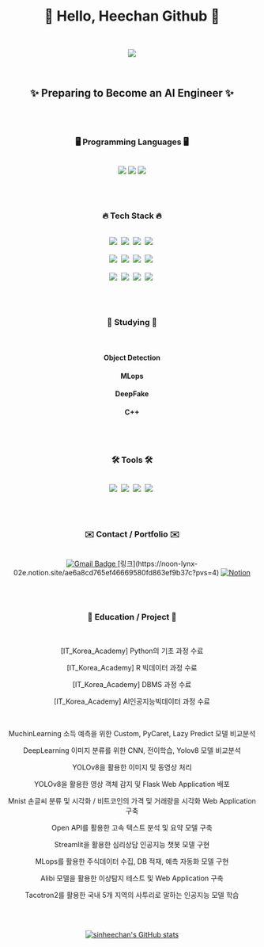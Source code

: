 <h1 align="center"> 👋 Hello, Heechan Github 👋 </h3>

<br/>

<div align="center">
  
![](https://komarev.com/ghpvc/?username=sinheechan)

</div>

<br/>

<h2 align="center"> ✨  Preparing to Become an AI Engineer  ✨</h2>

<br/><br/>

<h3 align="center">🖥️  Programming Languages  🖥️</h3>

<br/>

<div align="center">
  <img src="https://img.shields.io/badge/python%20-%2314354C.svg?style=for-the-badge&logo=Python&logoColor=white"/>
  <img src="https://img.shields.io/badge/MySQL-F5C300?style=for-the-badge&logo=MySQL&logoColor=black"/>
  <img src="https://img.shields.io/badge/R-007AFF?style=for-the-badge&logo=R&logoColor=white"/>
</div>

<br /><br />

<h3 align="center">🔥  Tech Stack  🔥</h3>

<br/>

<div align="center">
  <img src="https://img.shields.io/badge/pandas-150458.svg?style=for-the-badge&logo=pandas&logoColor=white" />&nbsp
  <img src="https://img.shields.io/badge/numpy-4d77cf.svg?style=for-the-badge&logo=numpy&logoColor=white" />&nbsp
  <img src="https://img.shields.io/badge/Matplotlib-11557c.svg?style=for-the-badge&logo=Matplotlib&logoColor=white" />&nbsp
  <img src="https://img.shields.io/badge/Seaborn-3670A0?style=for-the-badge&logo=Seaborn&logoColor=ffdd54" />&nbsp
</div>

<br/>

<div align="center">
  <img src="https://img.shields.io/badge/scikitlearn-20232a.svg?style=for-the-badge&logo=scikitlearn&logoColor=61DAFB" />&nbsp
  <img src="https://img.shields.io/badge/tensorflow-E34F26.svg?style=for-the-badge&logo=tensorflow&logoColor=white" />&nbsp
  <img src="https://img.shields.io/badge/pytorch-FF4154.svg?style=for-the-badge&logo=pytorch&logoColor=white" />&nbsp
  <img src="https://img.shields.io/badge/keras-c14438.svg?style=for-the-badge&logo=keras&logoColor=white" />&nbsp
</div>

<br/>

<div align="center">
  <img src="https://img.shields.io/badge/flask-20232a.svg?style=for-the-badge&logo=flask&logoColor=white" />&nbsp
  <img src="https://img.shields.io/badge/streamlit-c14438.svg?style=for-the-badge&logo=streamlit&logoColor=white" />&nbsp
  <img src="https://img.shields.io/badge/Ultralytics-007ACC.svg?style=for-the-badge&logo=Ultralytics&logoColor=white" />&nbsp
  <img src="https://img.shields.io/badge/MLops-1daabb.svg?style=for-the-badge&logo=MLops&logoColor=white" />&nbsp
</div>

<br /><br />

<h3 align="center">📙  Studying  📙</h3>

<br />

<div align="center">
<h4> Object Detection <h4>
<h4> MLops <h4>
<h4> DeepFake <h4>
<h4> C++ <h4>

<br /><br />

<h3 align="center">🛠 Tools 🛠</h3>

<br />

<div align="center">
  <img src="https://img.shields.io/badge/github-20232a.svg?style=for-the-badge&logo=github&logoColor=white" />&nbsp
  <img src="https://img.shields.io/badge/VSCode-2C2C32.svg?style=for-the-badge&logo=visual-studio-code&logoColor=22ABF3" />&nbsp
  <img src="https://img.shields.io/badge/jupyter-2C2C32.svg?style=for-the-badge&logo=jupyter&logoColor=F37726" />&nbsp
  <img src="https://img.shields.io/badge/dbeaver-2C2C32.svg?style=for-the-badge&logo=dbeaver&logoColor=F37726" />&nbsp

</div>
  
<br /><br />

<h3 align="center">✉️  Contact / Portfolio  ✉️</h3>

<br/>

  <div align="center">
  <a href="mailto:gmlcks0905@gmail.com" target="_blank">
  <img src="https://img.shields.io/badge/gmlcks0905%40gmail.com-c14438?style=for-the-badge&logo=Gmail&logoColor=white" alt="Gmail Badge">
</a> 
    [링크](https://noon-lynx-02e.notion.site/ae6a8cd765ef46669580fd863ef9b37c?pvs=4)
  <a href="https://noon-lynx-02e.notion.site/ae6a8cd765ef46669580fd863ef9b37c?pvs=4" target="_blank">
  <img src="https://img.shields.io/badge/Notion-d9d9d9.svg?style=for-the-badge&logo=Notion&logoColor=black" alt="Notion">
</a>

<br /><br />

<h3 align="center">🚩  Education / Project  🚩</h3>

<br/>

  [IT_Korea_Academy] Python의 기초 과정 수료
  
  [IT_Korea_Academy] R 빅데이터 과정 수료 
  
  [IT_Korea_Academy] DBMS 과정 수료
  
  [IT_Korea_Academy] AI인공지능빅데이터 과정 수료
  

<br/>

  MuchinLearning 소득 예측을 위한 Custom, PyCaret, Lazy Predict 모델 비교분석
  
  DeepLearning 이미지 분류를 위한 CNN, 전이학습, Yolov8 모델 비교분석
  
  YOLOv8을 활용한 이미지 및 동영상 처리
  
  YOLOv8을 활용한 영상 객체 감지 및 Flask Web Application 배포
  
  Mnist 손글씨 분류 및 시각화 / 비트코인의 가격 및 거래량을 시각화 Web Application 구축
  
  Open API를 활용한 고속 텍스트 분석 및 요약 모델 구축
  
  Streamlit을 활용한 심리상담 인공지능 챗봇 모델 구현
  
  MLops를 활용한 주식데이터 수집, DB 적재, 예측 자동화 모델 구현

  Alibi 모델을 활용한 이상탐지 테스트 및 Web Application 구축 

  Tacotron2를 활용한 국내 5개 지역의 사투리로 말하는 인공지능 모델 학습

<br /><br />

[![sinheechan's GitHub stats](https://github-readme-stats.vercel.app/api?username=sinheechan&theme=react&show_icons=true&hide=contribs,prs&cache_seconds=1800)](https://github.com/sinheechan)
